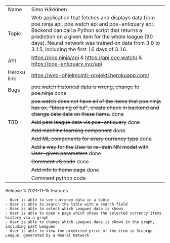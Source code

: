 |             |                                                                                                                                                                                                                                                                         |
| ----------- | ----------------------------------------------------------------------------------------------------------------------------------------------------------------------------------------------------------------------------------------------------------------------- |
| Name        | Simo Häkkinen                                                                                                                                                                                                                                                           |
| Topic       | Web application that fetches and displays data from poe.ninja api, poe.watch api and poe-antiquary api. Backend can call a Python script that returns a prediction on a given item for the whole league (90 days). Neural network was trained on data from 3.0 to 3.15, including the first 16 days of 3.16.																																						|
| API  		  | https://poe.ninja/api & https://api.poe.watch/ & https://poe-antiquary.xyz/api                                                                                                                                                                                          |
| Heroku link | https://web-ohjelmointi-projekti.herokuapp.com/                                                                                                                                                                                                                         |
| Bugs  	  | ~~poe.watch historical data is wrong, change to poe.ninja~~ done                                                                                                                                                                                                        |
|   	 	  | ~~poe.watch does not have all of the items that poe.ninja has ex. "blessing of tul", create check in backend and change date data on these items.~~ done                                                                                                                                                                                                       |
| TBD         | ~~Add past league data via poe-antiquary~~ done                                                                                                                                                                                                        					|
|			  | ~~Add machine learning component~~ done                                                                                                                                                                                                        							|
|			  | ~~Add ML components for every currency type~~ done                                                                                                                                                                                                       						|
|			  | ~~Add a way for the User to re-train NN model with User-given parameters~~ done                                                                                                                                                                                                     						|
|			  | ~~Comment JS code~~ done                                                                                                                                                                                                    						|
|			  | ~~Add info to home page~~ done                                                                                                                                                                                                    						|
|			  | Comment python code                                                                                                                                                                                                  						|

Release 1: 2021-11-15 features
	
	- User is able to see currency data in a table
	- User is able to search the table with a search field
	- User is able to select which Leagues data is shown
	- User is able to open a page which shows the selected currency items history via a graph
	- User is able to change which Leagues data is shown in the graph, including past Leagues
	- User is able to view the predicted price of the item in Scourge League, generated by a Neural Network
	